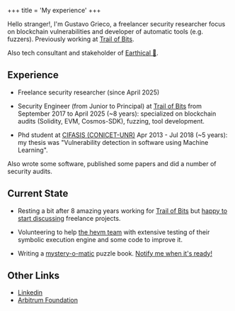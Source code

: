 +++
title = 'My experience'
+++

Hello stranger!, I'm Gustavo Grieco, a freelancer security researcher focus on blockchain vulnerabilities and developer of automatic tools (e.g. fuzzers). Previously working at [Trail of Bits](https://www.trailofbits.com/).

Also tech consultant and stakeholder of [Earthical 🌱](https://www.earthicalinnovations.com/).

## Experience

* Freelance security researcher (since April 2025)

* Security Engineer (from Junior to Principal) at [Trail of Bits](https://www.trailofbits.com/) from September 2017 to April 2025 (~8 years): specialized on blockchain audits (Solidity, EVM, Cosmos-SDK), fuzzing, tool development.

* Phd student at [CIFASIS (CONICET-UNR)](https://www.cifasis-conicet.gov.ar) Apr 2013 - Jul 2018 (~5 years): my thesis was "Vulnerability detection in software using Machine Learning".

Also wrote some software, published some papers and did a number of security audits.

## Current State

* Resting a bit after 8 amazing years working for [Trail of Bits](https://www.trailofbits.com/) but [happy to start discussing](https://forms.gle/V3jt7C2JQgZhoXfe9) freelance projects.

* Volunteering to help [the hevm team](https://github.com/ethereum/hevm) with extensive testing of their symbolic execution engine and some code to improve it.

* Writing a [mystery-o-matic](https://mystery-o-matic.com) puzzle book. [Notify me when it's ready!](https://stats.sender.net/forms/e5yRQR/view)

## Other Links

* [Linkedin](https://www.linkedin.com/in/gustavo-g-781b1a1b2/)
* [Arbitrum Foundation](https://forum.arbitrum.foundation/u/gustavo-grieco/)